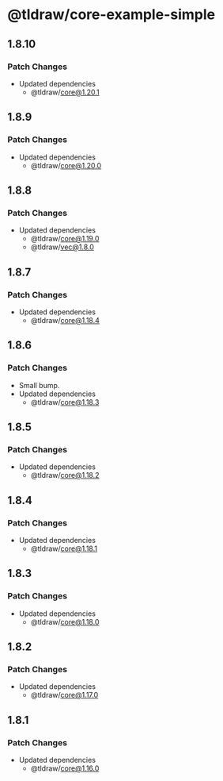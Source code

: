 # @tldraw/core-example-simple

## 1.8.10

### Patch Changes

- Updated dependencies
  - @tldraw/core@1.20.1

## 1.8.9

### Patch Changes

- Updated dependencies
  - @tldraw/core@1.20.0

## 1.8.8

### Patch Changes

- Updated dependencies
  - @tldraw/core@1.19.0
  - @tldraw/vec@1.8.0

## 1.8.7

### Patch Changes

- Updated dependencies
  - @tldraw/core@1.18.4

## 1.8.6

### Patch Changes

- Small bump.
- Updated dependencies
  - @tldraw/core@1.18.3

## 1.8.5

### Patch Changes

- Updated dependencies
  - @tldraw/core@1.18.2

## 1.8.4

### Patch Changes

- Updated dependencies
  - @tldraw/core@1.18.1

## 1.8.3

### Patch Changes

- Updated dependencies
  - @tldraw/core@1.18.0

## 1.8.2

### Patch Changes

- Updated dependencies
  - @tldraw/core@1.17.0

## 1.8.1

### Patch Changes

- Updated dependencies
  - @tldraw/core@1.16.0
